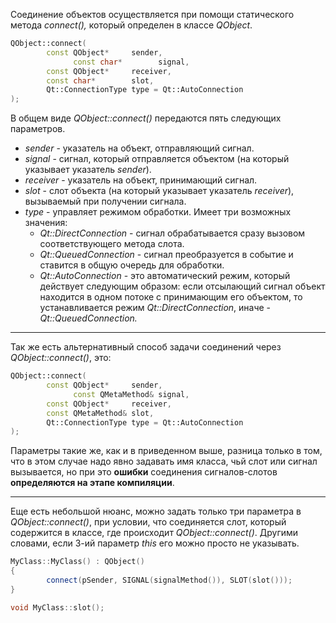 Соединение объектов осуществляется при помощи статического метода _connect(),_ который определен в классе _QObject_.

```C++
QObject::connect(
        const QObject*     sender,
			  const char*        signal,
        const QObject*     receiver,
        const char*        slot,
        Qt::ConnectionType type = Qt::AutoConnection 
);
```

В общем виде _QObject::connect()_ передаются пять следующих параметров.

- _sender_ - указатель на объект, отправляющий сигнал.
- _signal_ - сигнал, который отправляется объектом (на который указывает указатель _sender_).
- _receiver_ - указатель на объект, принимающий сигнал.
- _slot_ - слот объекта (на который указывает указатель _receiver_), вызываемый при получении сигнала.
- _type_ - управляет режимом обработки. Имеет три возможных значения:
    - _Qt::DirectConnection_ - сигнал обрабатывается сразу вызовом соответствующего метода слота.
    - _Qt::QueuedConnection_ - сигнал преобразуется в событие и ставится в общую очередь для обработки.
    - _Qt::AutoConnection_ - это автоматический режим, который действует следующим образом: если отсылающий сигнал объект находится в одном потоке с принимающим его объектом, то устанавливается режим _Qt::DirectConnection_, иначе - _Qt::QueuedConnection._

---

Так же есть альтернативный способ задачи соединений через _QObject::connect()_, это:

```C++
QObject::connect(
        const QObject*     sender,
			  const QMetaMethod& signal,
        const QObject*     receiver,
        const QMetaMethod& slot,
        Qt::ConnectionType type = Qt::AutoConnection 
);
```

Параметры такие же, как и в приведенном выше, разница только в том, что в этом случае надо явно задавать имя класса, чьй слот или сигнал вызывается, но при это **ошибки** соединения сигналов-слотов **определяются на этапе компиляции**.

---

Еще есть небольшой нюанс, можно задать только три параметра в _QObject::connect()_, при условии, что соединяется слот, который содержится в классе, где происходит _QObject::connect()_. Другими словами, если 3-ий параметр _this_ его можно просто не указывать.

```C++
MyClass::MyClass() : QObject()
{
		connect(pSender, SIGNAL(signalMethod()), SLOT(slot()));
}

void MyClass::slot();
```